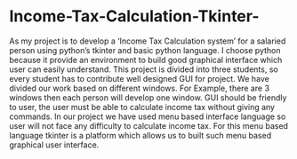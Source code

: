 # Income-Tax-Calculation-Tkinter-

As my project is to develop a ‘Income Tax Calculation system’ for a salaried person using python’s tkinter and basic python language. I choose python because it provide an environment to build good graphical interface which user can easily understand. This project is divided into three students, so every student has to contribute well designed GUI for project. We have divided our work based on different windows. For Example, there are 3 windows then each person will develop one window.
GUI should be friendly to user, the user must be able to calculate income tax without giving any commands. In our project we have used menu based interface language so user will not face any difficulty to calculate income tax. For this menu based language tkinter is a platform which allows us to built such menu based graphical user interface.
